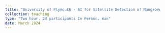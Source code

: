 ```yaml
---
title: "University of Plymouth - AI for Satellite Detection of Mangroves"
collection: teaching
type: "Two hour, 24 participants In Person. nan"
date: March 2024
---
```

